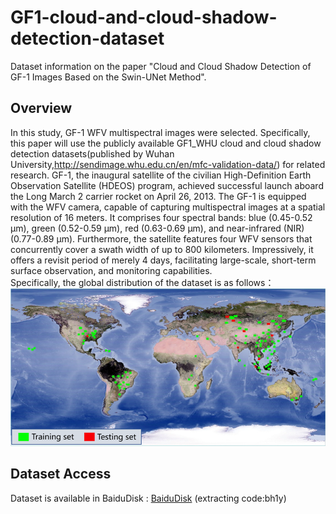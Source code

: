 # GF1-cloud-and-cloud-shadow-detection-dataset  
Dataset information on the paper "Cloud and Cloud Shadow Detection of GF-1 Images Based on the Swin-UNet Method".  
## Overview  
In this study, GF-1 WFV multispectral images were selected. Specifically, this paper will use the publicly available GF1_WHU cloud and cloud shadow detection datasets(published by Wuhan University,http://sendimage.whu.edu.cn/en/mfc-validation-data/) for related research. GF-1, the inaugural satellite of the civilian High-Definition Earth Observation Satellite (HDEOS) program, achieved successful launch aboard the Long March 2 carrier rocket on April 26, 2013. The GF-1 is equipped with the WFV camera, capable of capturing multispectral images at a spatial resolution of 16 meters. It comprises four spectral bands: blue (0.45-0.52 µm), green (0.52-0.59 µm), red (0.63-0.69 µm), and near-infrared (NIR) (0.77-0.89 µm). Furthermore, the satellite features four WFV sensors that concurrently cover a swath width of up to 800 kilometers. Impressively, it offers a revisit period of merely 4 days, facilitating large-scale, short-term surface observation, and monitoring capabilities.  
Specifically, the global distribution of the dataset is as follows：  
![Image text](https://github.com/Ta111N/GF1-dataset/blob/main/image.png)  
## Dataset Access  
Dataset is available in BaiduDisk : [BaiduDisk](https://www.baidu.com/](https://pan.baidu.com/s/1kTZTUO4aNGuLq5V5goINRA)https://pan.baidu.com/s/1kTZTUO4aNGuLq5V5goINRA) (extracting code:bh1y)
